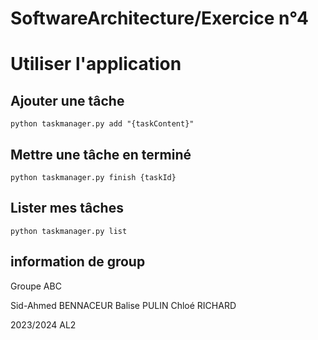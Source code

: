 # SoftwareArchitecture/Exercice n°4

# Utiliser l'application

## Ajouter une tâche

```
python taskmanager.py add "{taskContent}"
```

## Mettre une tâche en terminé

```
python taskmanager.py finish {taskId}
```

## Lister mes tâches

```
python taskmanager.py list
```


## information de group
Groupe ABC

Sid-Ahmed BENNACEUR
Balise PULIN
Chloé RICHARD

2023/2024
AL2

